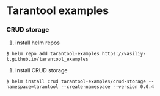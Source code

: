 # Tarantool examples

### CRUD storage

1. install helm repos

  ```shell
  $ helm repo add tarantool-examples https://vasiliy-t.github.io/tarantool_examples
  ```

1. install CRUD storage

  ```shell
  $ helm install crud tarantool-examples/crud-storage --namespace=tarantool --create-namespace --version 0.0.4
  ```

